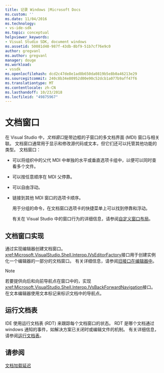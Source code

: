 ```yaml
---
title: 记录 Windows |Microsoft Docs
ms.custom: ''
ms.date: 11/04/2016
ms.technology:
- vs-ide-sdk
ms.topic: conceptual
helpviewer_keywords:
- Visual Studio SDK, document windows
ms.assetid: 50081d48-987f-43db-8bf9-51b7cf76e9c0
author: gregvanl
ms.author: gregvanl
manager: douge
ms.workload:
- vssdk
ms.openlocfilehash: dcd2c47de8e1ad8b650da0819b5e8b0a46213e29
ms.sourcegitcommit: 240c8b34e80952d00e90c52dcb1a077b9aff47f6
ms.translationtype: MT
ms.contentlocale: zh-CN
ms.lasthandoff: 10/23/2018
ms.locfileid: "49875967"
---
```

# <a name="document-windows"></a>文档窗口
在 Visual Studio 中，*文档窗口*是带边框的子窗口的多文档界面 (MDI) 窗口与相关联。 文档窗口通常用于显示和修改源代码或文本，但它们还可以托管其他功能的类型。 文档窗口：  
  
- 可以将组织中的父代 MDI 中单独的水平或垂直选项卡组中，以便可以同时查看多个文件。  
  
- 可以按任意顺序在 MDI 父停靠。  
  
- 可以自由浮动。  
  
- 链接到其他 MDI 窗口的选项卡顺序。  
  
  用于分组的命令，在文档窗口选项卡的快捷菜单上可以找到停靠和浮动。  
  
  有关在 Visual Studio 中的窗口行为的详细信息，请参阅[自定义窗口布局](../../ide/customizing-window-layouts-in-visual-studio.md)。  
  
## <a name="document-window-implementation"></a>文档窗口实现  
 通过实现编辑器创建文档窗口。 <xref:Microsoft.VisualStudio.Shell.Interop.IVsEditorFactory>接口用于创建实例化一个编辑器的一部分的文档窗口。 有关详细信息，请参阅[旧接口在编辑器中](../../extensibility/legacy-interfaces-in-the-editor.md)。  
  
> [!NOTE]
>  若要提供向后和向前导航点在窗口中的，实现<xref:Microsoft.VisualStudio.Shell.Interop.IVsBackForwardNavigation>接口。 在文本编辑器使用文本标记来标识文档中的导航点。  
  
## <a name="the-running-document-table"></a>运行文档表  
 IDE 使用运行文档表 (RDT) 来跟踪每个文档窗口的状态。 RDT 是哪个文档通过 windows 通知的事件，如解决方案已关闭时或编辑文件的机制。 有关详细信息，请参阅[运行文档表](../../extensibility/internals/running-document-table.md)。  
  
## <a name="see-also"></a>请参阅  
 [文档加载延迟](../../extensibility/internals/delayed-document-loading.md)